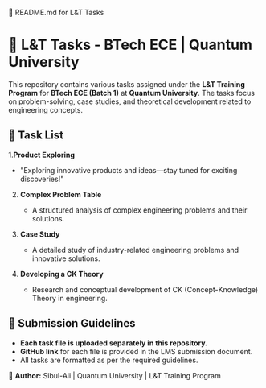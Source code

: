 📌 README.md for L&T Tasks

# 📂 L&T Tasks - BTech ECE | Quantum University  

This repository contains various tasks assigned under the **L&T Training Program** for **BTech ECE (Batch 1)** at **Quantum University**. The tasks focus on problem-solving, case studies, and theoretical development related to engineering concepts.  

## 📑 Task List  
1.**Product Exploring**
   - "Exploring innovative products and ideas—stay tuned for exciting discoveries!"

2. **Complex Problem Table**  
   - A structured analysis of complex engineering problems and their solutions.  

3. **Case Study**  
   - A detailed study of industry-related engineering problems and innovative solutions.  

4. **Developing a CK Theory**  
   - Research and conceptual development of CK (Concept-Knowledge) Theory in engineering.  

## 🔗 Submission Guidelines  

- **Each task file is uploaded separately in this repository.**  
- **GitHub link** for each file is provided in the LMS submission document.  
- All tasks are formatted as per the required guidelines.  

📌 **Author:** Sibul-Ali | Quantum University | L&T Training Program
